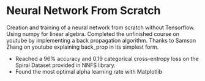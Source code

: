 # Neural Network From Scratch
Creation and training of a neural network from scratch without Tensorflow. Using numpy for linear algebra.
Completed the unfinished course on youtube by implementing a back propagation algorithm. 
Thanks to Samson Zhang on youtube explaining back_prop in its simplest form.
- Reached a 96% accuracy and 0.19 categorical cross-entropy loss on the Spiral Dataset provided in NNFS library.
- Found the most optimal alpha learning rate with Matplotlib